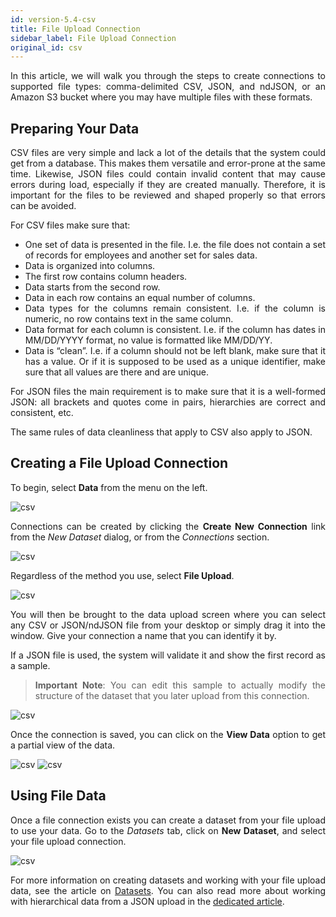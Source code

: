 ```yaml
---
id: version-5.4-csv
title: File Upload Connection
sidebar_label: File Upload Connection
original_id: csv
---
```


<div style="text-align: justify">

In this article, we will walk you through the steps to create connections to supported file types: comma-delimited CSV, JSON, and ndJSON, or an Amazon S3 bucket where you may have multiple files with these formats.

## Preparing Your Data
CSV files are very simple and lack a lot of the details that the system could get from a database. This makes them versatile and error-prone at the same time. Likewise, JSON files could contain invalid content that may cause errors during load, especially if they are created manually. Therefore, it is important for the files to be reviewed and shaped properly so that errors can be avoided. 

For CSV files make sure that:
* One set of data is presented in the file. I.e. the file does not contain a set of records for employees and another set for sales data.
* Data is organized into columns.
* The first row contains column headers.
* Data starts from the second row.
* Data in each row contains an equal number of columns.
* Data types for the columns remain consistent. I.e. if the column is numeric, no row contains text in the same column.
* Data format for each column is consistent. I.e. if the column has dates in MM/DD/YYYY format, no value is formatted like MM/DD/YY.
* Data is “clean”. I.e. if a column should not be left blank, make sure that it has a value. Or if it is supposed to be used as a unique identifier, make sure that all values are there and are unique.

For JSON files the main requirement is to make sure that it is a well-formed JSON: all brackets and quotes come in pairs, hierarchies are correct and consistent, etc. 

The same rules of data cleanliness that apply to CSV also apply to JSON.

## Creating a File Upload Connection 
To begin, select **Data** from the menu on the left.

![csv](https://s3.amazonaws.com/cdn.qrvey.com/documentation_assets/ui-docs/datasets/3.4.2.2_csv/fileup1.png#thumbnail-20)

Connections can be created by clicking the **Create New Connection** link from the *New Dataset* dialog, or from the *Connections* section. 

![csv](https://s3.amazonaws.com/cdn.qrvey.com/documentation_assets/ui-docs/datasets/3.4.2.2_csv/fileup2.png#thumbnail)


Regardless of the method you use, select **File Upload**.

![csv](https://s3.amazonaws.com/cdn.qrvey.com/documentation_assets/ui-docs/datasets/3.4.2.2_csv/fileup3.png#thumbnail)




You will then be brought to the data upload screen where you can select any CSV or JSON/ndJSON file from your desktop or simply drag it into the window. Give your connection a name that you can identify it by.

If a JSON file is used, the system will validate it and show the first record as a sample.

>**Important Note**: You can edit this sample to actually modify the structure of the dataset that you later upload from this connection.  

![csv](https://s3.amazonaws.com/cdn.qrvey.com/documentation_assets/ui-docs/datasets/3.4.2.2_csv/fileup4.png#thumbnail)

Once the connection is saved, you can click on the **View Data** option to get a partial view of the data. 

![csv](https://s3.amazonaws.com/cdn.qrvey.com/documentation_assets/ui-docs/datasets/3.4.2.2_csv/fileup5.png#thumbnail)
![csv](https://s3.amazonaws.com/cdn.qrvey.com/documentation_assets/ui-docs/datasets/3.4.2.2_csv/fileup6.png#thumbnail)

## Using File Data
Once a file connection exists you can create a dataset from your file upload to use your data. Go to the *Datasets* tab, click on **New Dataset**, and select your file upload connection. 

![csv](https://s3.amazonaws.com/cdn.qrvey.com/documentation_assets/ui-docs/datasets/3.4.2.2_csv/fileup7.png#thumbnail)

For more information on creating datasets and working with your file upload data, see the article on <a href="/docs/ui-docs/datasets/datasets/">Datasets</a>. You can also read more about working with hierarchical data from a JSON upload in the <a href="/docs/ui-docs/datasets/hierarchical-data/">dedicated article</a>. 
























